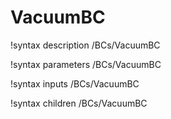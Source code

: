 <!-- MOOSE Documentation Stub: Remove this when content is added. -->

# VacuumBC
!syntax description /BCs/VacuumBC

!syntax parameters /BCs/VacuumBC

!syntax inputs /BCs/VacuumBC

!syntax children /BCs/VacuumBC
